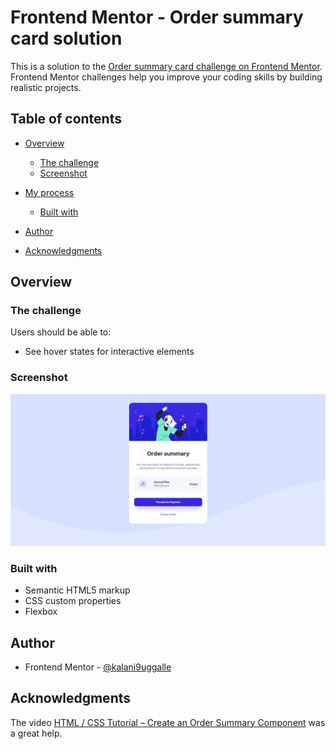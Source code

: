 # Frontend Mentor - Order summary card solution

This is a solution to the [Order summary card challenge on Frontend Mentor](https://www.frontendmentor.io/challenges/order-summary-component-QlPmajDUj). Frontend Mentor challenges help you improve your coding skills by building realistic projects. 

## Table of contents

- [Overview](#overview)
  - [The challenge](#the-challenge)
  - [Screenshot](#screenshot)
  
- [My process](#my-process)
  - [Built with](#built-with)
  
- [Author](#author)
- [Acknowledgments](#acknowledgments)



## Overview

### The challenge

Users should be able to:

- See hover states for interactive elements

### Screenshot

![](./Screenshot.jpg)






### Built with

- Semantic HTML5 markup
- CSS custom properties
- Flexbox



## Author


- Frontend Mentor - [@kalani9uggalle](https://www.frontendmentor.io/profile/kalani9uggalle)

## Acknowledgments

The video [HTML / CSS Tutorial – Create an Order Summary Component](https://youtu.be/SR5GxoFhIAU) was a great help.



